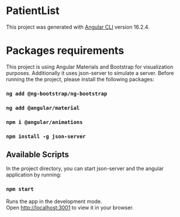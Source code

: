 # PatientList

This project was generated with [Angular CLI](https://github.com/angular/angular-cli) version 16.2.4.

# Packages requirements 

This project is using Angular Materials and Bootstrap for visualization purposes. Additionally it uses json-server to simulate a server. Before running the the project, please install the following packages:

### `ng add @ng-bootstrap/ng-bootstrap`
### `ng add @angular/material`
### `npm i @angular/animations`
### `npm install -g json-server`


## Available Scripts

In the project directory, you can start json-server and the angular application by running:

### `npm start`

Runs the app in the development mode.\
Open [http://localhost:3001](http://localhost:4200) to view it in your browser.
